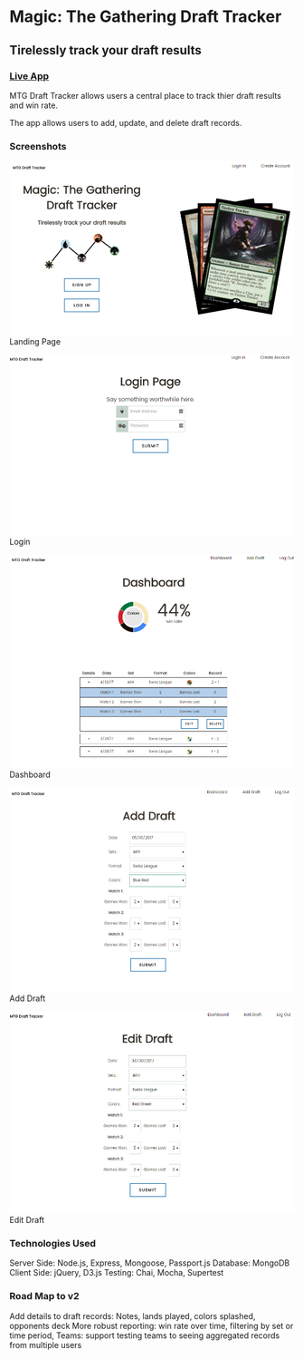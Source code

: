 Magic: The Gathering Draft Tracker
==========================
Tirelessly track your draft results
-----------------------------------
### [Live App](https://radiant-atoll-26052.herokuapp.com/)

MTG Draft Tracker allows users a central place to track thier draft results and win rate.

The app allows users to add, update, and delete draft records.

### Screenshots
![Landing Page](/public/images/screenshots/landing.PNG "Landing Page")
Landing Page

![Login](/public/images/screenshots/Login.PNG "Login")
Login

![Dashboard](/public/images/screenshots/dashboard.PNG "Dashboard")
Dashboard

![Add Draft](/public/images/screenshots/add-draft.PNG "Add Draft")
Add Draft

![edit Draft](/public/images/screenshots/edit-draft.PNG "Edit Draft")
Edit Draft

### Technologies Used
Server Side: Node.js, Express, Mongoose, Passport.js
Database: MongoDB
Client Side: jQuery, D3.js
Testing: Chai, Mocha, Supertest

### Road Map to v2
Add details to draft records: Notes, lands played, colors splashed, opponents deck
More robust reporting: win rate over time, filtering by set or time period, 
Teams: support testing teams to seeing aggregated records from multiple users